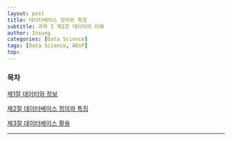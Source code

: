 ```yaml
---
layout: post
title: 데이터베이스 정의와 특징
subtitle: 과목 I 제1장 데이터의 이해
author: Insung
categories: [Data Science]
tags: [Data Science, ADsP]
top:
---
```


### 목차

[제1절 데이터와 정보](/adsp/2025/03/28/Introduction-to-data.html)

[제2절 데이터베이스 정의와 특징]()

[제3절 데이터베이스 활용]()

---